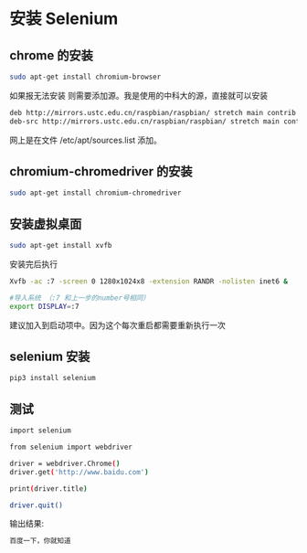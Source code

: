 # 安装 Selenium

## chrome 的安装

```bash
sudo apt-get install chromium-browser
```

如果报无法安装 则需要添加源。我是使用的中科大的源，直接就可以安装

```bash
deb http://mirrors.ustc.edu.cn/raspbian/raspbian/ stretch main contrib non-free rpi
deb-src http://mirrors.ustc.edu.cn/raspbian/raspbian/ stretch main contrib non-free rpi
```

网上是在文件 /etc/apt/sources.list 添加。

## chromium-chromedriver 的安装

```bash
sudo apt-get install chromium-chromedriver
```

## 安装虚拟桌面

```bash
sudo apt-get install xvfb
```

安装完后执行

```bash
Xvfb -ac :7 -screen 0 1280x1024x8 -extension RANDR -nolisten inet6 &

#导入系统 （:7 和上一步的number号相同）
export DISPLAY=:7
```

建议加入到启动项中。因为这个每次重启都需要重新执行一次

## selenium 安装

```bash
pip3 install selenium
```

## 测试

```bash
import selenium

from selenium import webdriver

driver = webdriver.Chrome()
driver.get('http://www.baidu.com')

print(driver.title)

driver.quit()
```

输出结果:

```bash
百度一下，你就知道
```
